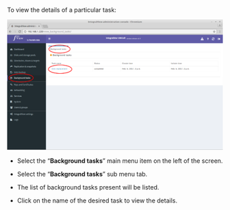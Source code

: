 
To view the details of a particular task: 

![Viewing background task details](../img/view_task_details.png)

- Select the “**Background tasks**” main menu item on the left of the screen.

- Select the “**Background tasks**” sub menu tab.

- The list of background tasks present will be listed.

- Click on the name of the desired task to view the details.
